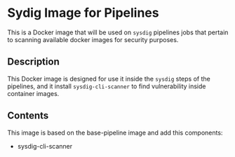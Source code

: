 # Sydig Image for Pipelines

This is a Docker image that will be used on `sysdig` pipelines jobs that pertain to scanning available docker images
for security purposes.

## Description

This Docker image is designed for use it inside the `sysdig` steps of the pipelines, and it install `sysdig-cli-scanner`
to find vulnerability inside container images.

## Contents

This image is based on the base-pipeline image and add this components:

- sysdig-cli-scanner
